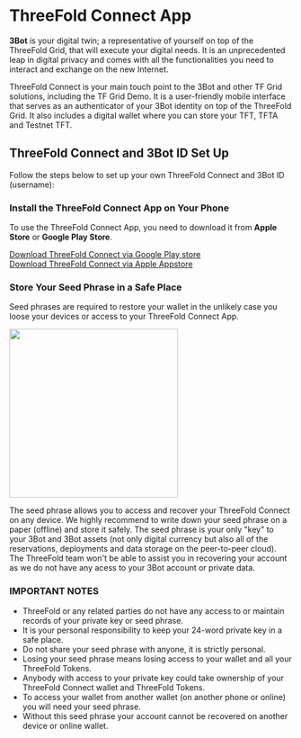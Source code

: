 
# ThreeFold Connect App

<!--- original content: https://github.com/Threefoldfoundation/info_Threefold/tree/development/src/docs/token/apps_wallets --->

__3Bot__ is your digital twin; a representative of yourself on top of the ThreeFold Grid, that will execute your digital needs. It is an unprecedented leap in digital privacy and comes with all the functionalities you need to interact and exchange on the new Internet. 

ThreeFold Connect is your main touch point to the 3Bot and other TF Grid solutions, including the TF Grid Demo. It is a user-friendly mobile interface that serves as an authenticator of your 3Bot identity on top of the ThreeFold Grid. It also includes a digital wallet where you can store your TFT, TFTA and Testnet TFT.

## ThreeFold Connect and 3Bot ID Set Up

Follow the steps below to set up your own ThreeFold Connect and 3Bot ID (username):

### Install the ThreeFold Connect App on Your Phone
 
To use the ThreeFold Connect App, you need to download it from __Apple Store__ or __Google Play Store__. 

 [Download ThreeFold Connect via Google Play store](https://play.google.com/store/apps/details?id=org.jimber.threebotlogin&hl=en) <BR>
 [Download ThreeFold Connect via Apple Appstore](https://apps.apple.com/us/app/3bot-connect/id1459845885)

### Store Your Seed Phrase in a Safe Place

Seed phrases are required to restore your wallet in the unlikely case you loose your devices or access to your ThreeFold Connect App.

<img src="img/3bot_seed_phrase.jpg" width="300" alt="">

The seed phrase allows you to access and recover your ThreeFold Connect on any device. We highly recommend to write down your seed phrase on a paper (offline) and store it safely. The seed phrase is your only "key" to your 3Bot and 3Bot assets (not only digital currency but also all of the reservations, deployments and data storage on the peer-to-peer cloud). The ThreeFold team won't be able to assist you in recovering your account as we do not have any acess to your 3Bot account or private data.

### IMPORTANT NOTES

- ThreeFold or any related parties do not have any access to or maintain records of your private key or seed phrase.
- It is your personal responsibility to keep your 24-word private key in a safe place.
- Do not share your seed phrase with anyone, it is strictly personal.
- Losing your seed phrase means losing access to your wallet and all your ThreeFold Tokens.
- Anybody with access to your private key could take ownership of your ThreeFold Connect wallet and ThreeFold Tokens.
- To access your wallet from another wallet (on another phone or online) you will need your seed phrase.
- Without this seed phrase your account cannot be recovered on another device or online wallet.